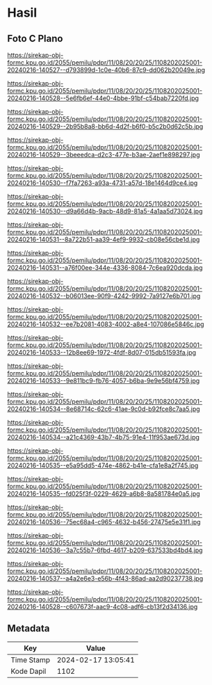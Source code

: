 # Hasil

## Foto C Plano

https://sirekap-obj-formc.kpu.go.id/2055/pemilu/pdpr/11/08/20/20/25/1108202025001-20240216-140527--d793899d-1c0e-40b6-87c9-dd062b20049e.jpg

https://sirekap-obj-formc.kpu.go.id/2055/pemilu/pdpr/11/08/20/20/25/1108202025001-20240216-140528--5e6fb6ef-44e0-4bbe-91bf-c54bab7220fd.jpg

https://sirekap-obj-formc.kpu.go.id/2055/pemilu/pdpr/11/08/20/20/25/1108202025001-20240216-140529--2b95b8a8-bb6d-4d2f-b6f0-b5c2b0d62c5b.jpg

https://sirekap-obj-formc.kpu.go.id/2055/pemilu/pdpr/11/08/20/20/25/1108202025001-20240216-140529--3beeedca-d2c3-477e-b3ae-2aef1e898297.jpg

https://sirekap-obj-formc.kpu.go.id/2055/pemilu/pdpr/11/08/20/20/25/1108202025001-20240216-140530--f7fa7263-a93a-4731-a57d-18e1464d9ce4.jpg

https://sirekap-obj-formc.kpu.go.id/2055/pemilu/pdpr/11/08/20/20/25/1108202025001-20240216-140530--d9a66d4b-9acb-48d9-81a5-4a1aa5d73024.jpg

https://sirekap-obj-formc.kpu.go.id/2055/pemilu/pdpr/11/08/20/20/25/1108202025001-20240216-140531--8a722b51-aa39-4ef9-9932-cb08e56cbe1d.jpg

https://sirekap-obj-formc.kpu.go.id/2055/pemilu/pdpr/11/08/20/20/25/1108202025001-20240216-140531--a76f00ee-344e-4336-8084-7c6ea920dcda.jpg

https://sirekap-obj-formc.kpu.go.id/2055/pemilu/pdpr/11/08/20/20/25/1108202025001-20240216-140532--b06013ee-90f9-4242-9992-7a9127e6b701.jpg

https://sirekap-obj-formc.kpu.go.id/2055/pemilu/pdpr/11/08/20/20/25/1108202025001-20240216-140532--ee7b2081-4083-4002-a8e4-107086e5846c.jpg

https://sirekap-obj-formc.kpu.go.id/2055/pemilu/pdpr/11/08/20/20/25/1108202025001-20240216-140533--12b8ee69-1972-4fdf-8d07-015db51593fa.jpg

https://sirekap-obj-formc.kpu.go.id/2055/pemilu/pdpr/11/08/20/20/25/1108202025001-20240216-140533--9e811bc9-fb76-4057-b6ba-9e9e56bf4759.jpg

https://sirekap-obj-formc.kpu.go.id/2055/pemilu/pdpr/11/08/20/20/25/1108202025001-20240216-140534--8e68714c-62c6-41ae-9c0d-b92fce8c7aa5.jpg

https://sirekap-obj-formc.kpu.go.id/2055/pemilu/pdpr/11/08/20/20/25/1108202025001-20240216-140534--a21c4369-43b7-4b75-91e4-11f953ae673d.jpg

https://sirekap-obj-formc.kpu.go.id/2055/pemilu/pdpr/11/08/20/20/25/1108202025001-20240216-140535--e5a95dd5-474e-4862-b41e-cfa1e8a2f745.jpg

https://sirekap-obj-formc.kpu.go.id/2055/pemilu/pdpr/11/08/20/20/25/1108202025001-20240216-140535--fd025f3f-0229-4629-a6b8-8a581784e0a5.jpg

https://sirekap-obj-formc.kpu.go.id/2055/pemilu/pdpr/11/08/20/20/25/1108202025001-20240216-140536--75ec68a4-c965-4632-b456-27475e5e31f1.jpg

https://sirekap-obj-formc.kpu.go.id/2055/pemilu/pdpr/11/08/20/20/25/1108202025001-20240216-140536--3a7c55b7-6fbd-4617-b209-637533bd4bd4.jpg

https://sirekap-obj-formc.kpu.go.id/2055/pemilu/pdpr/11/08/20/20/25/1108202025001-20240216-140537--a4a2e6e3-e56b-4f43-86ad-aa2d90237738.jpg

https://sirekap-obj-formc.kpu.go.id/2055/pemilu/pdpr/11/08/20/20/25/1108202025001-20240216-140528--c607673f-aac9-4c08-adf6-cb13f2d34136.jpg


## Metadata

| Key        | Value               |
| ---------- | ------------------- |
| Time Stamp | 2024-02-17 13:05:41 |
| Kode Dapil | 1102                |



